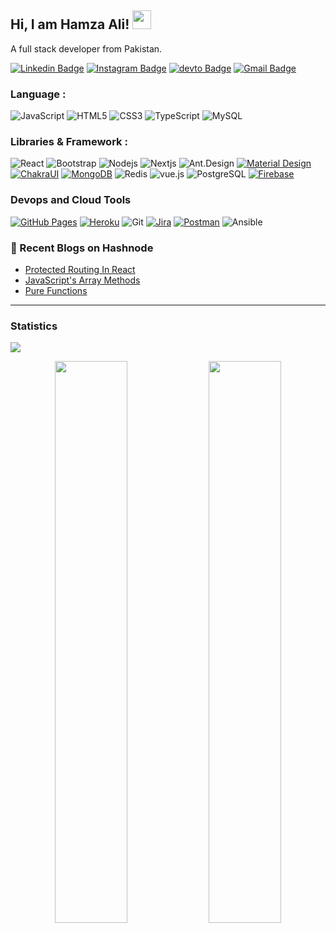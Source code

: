 
## Hi, I am Hamza Ali! <img src="https://raw.githubusercontent.com/aemmadi/aemmadi/master/wave.gif" width="30px">

A full stack developer from Pakistan.

[![Linkedin Badge](https://img.shields.io/badge/-Hamza%20Ali-blue?style=flat-square&logo=Linkedin&logoColor=white)](linkedin.com/in/hamza-ali-8b79171aa)
[![Instagram Badge](https://img.shields.io/badge/-tanoli.hamza.ali-purple?style=flat-square&logo=instagram&logoColor=white)](https://www.instagram.com/tanoli.hamza.ali/)
[![devto Badge](https://img.shields.io/badge/-tanolihamzaali%40gmail.com%20-black?style=flat-square&labelColor=000000&logo=dev.to)](https://dev.to/hat52)
[![Gmail Badge](https://img.shields.io/badge/-tanolihamzaali%40gmail.com%20-c14438?style=flat-square&logo=Gmail&logoColor=white)](mailto:tanolihamzaali@gmail.com)


### Language :
![JavaScript](https://img.shields.io/badge/-JavaScript-black?style=flat-square&logo=javascript)
![HTML5](https://img.shields.io/badge/-HTML5-E34F26?style=flat-square&logo=html5&logoColor=white)
![CSS3](https://img.shields.io/badge/-CSS3-1572B6?style=flat-square&logo=css3)
![TypeScript](https://img.shields.io/badge/-TypeScript-007ACC?style=flat-square&logo=typescript)
![MySQL](https://img.shields.io/badge/-MySQL-black?style=flat-square&logo=mysql)

### Libraries & Framework :

![React](https://img.shields.io/badge/-React-black?style=flat-square&logo=react)
![Bootstrap](https://img.shields.io/badge/-Bootstrap-563D7C?style=flat-square&logo=bootstrap)
![Nodejs](https://img.shields.io/badge/-Nodejs-black?style=flat-square&logo=Node.js)
![Nextjs](https://img.shields.io/badge/-Nextjs-black?style=flat-square&logo=next-js)
![Ant.Design](https://img.shields.io/badge/-Ant.Design-black?style=logo=ant-design&logoColor=white)
<a href="#"><img alt="Material Design" src="https://img.shields.io/badge/Material%20Design%20-%230081CB.svg?logo=material-design&logoColor=white"></a>
<a href="#"><img alt="ChakraUI" src="https://img.shields.io/badge/ChakraUI%20-%23013243.svg?logo=ChakraUI&logoColor=white"></a>
<a href="#"><img alt="MongoDB" src ="https://img.shields.io/badge/MongoDB-%234ea94b.svg?logo=mongodb&logoColor=white"></a>
![Redis](https://img.shields.io/badge/-Redis-black?style=flat-square&logo=Redis)
![vue.js](https://img.shields.io/badge/-Vue.js-005571?style=flat-square&logo=vue)
![PostgreSQL](https://img.shields.io/badge/-PostgreSQL-336791?style=flat-square&logo=postgresql)
<a href="#"><img alt="Firebase" src="https://img.shields.io/badge/Firebase-%230081CB.svg?logo=firebase&logoColor=red"></a>


### Devops and Cloud Tools

<a href="#"><img alt="GitHub Pages" src="https://img.shields.io/badge/GitHub%20Pages-%23327FC7.svg?logo=github&logoColor=white"></a>
<a href="#"><img alt="Heroku" src="https://img.shields.io/badge/Heroku%20-%23430098.svg?logo=heroku&logoColor=white"></a>
![Git](https://img.shields.io/badge/-Git-black?style=flat-square&logo=git)
<a href="#"><img alt="Jira" src="https://img.shields.io/badge/Jira%20-%23430098.svg?logo=jira&logoColor=blue"></a>
<a href="#"><img alt="Postman" src="https://img.shields.io/badge/Postman-FF6C37?logo=postman&logoColor=white"></a>
![Ansible](https://img.shields.io/badge/Ansible%20-%23430098.svg?logo=ansible&logoColor=red)

### 📙 Recent Blogs on Hashnode
<!-- BLOG-POST-LIST:START -->
- [Protected Routing In React](https://hat52.hashnode.dev/protected-routes-in-react-js)
- [JavaScript's Array Methods](https://hat52.hashnode.dev/javascripts-array-methods)
- [Pure Functions](https://hat52.hashnode.dev/pure-function-javascript)
<!-- BLOG-POST-LIST:END -->

---

### Statistics

<img src="https://activity-graph.herokuapp.com/graph?username=Hat52&bg_color=0f2d3d&color=1cadfb&line=1cadfb&point=1cadfb&area=true&hide_border=true">
<p align="center">
	
  <img width="48%" src="https://github-readme-stats.vercel.app/api?username=Hat52&show_icons=true&theme=tokyonight" />
  <img width="48%" src="https://github-readme-streak-stats.herokuapp.com/?user=Hat52&theme=tokyonight" />
</p>
